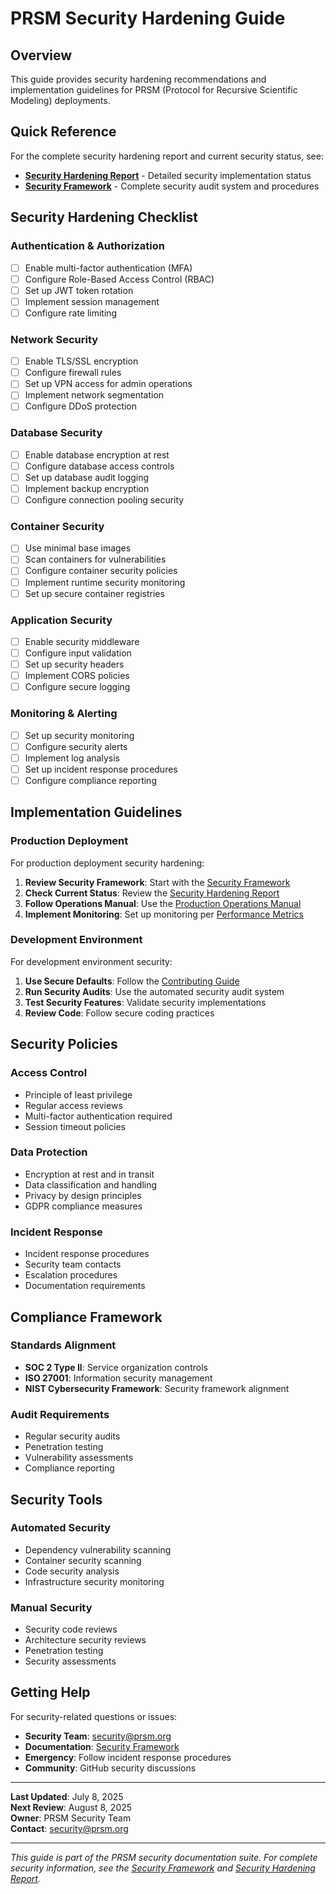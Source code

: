 # PRSM Security Hardening Guide

## Overview

This guide provides security hardening recommendations and implementation guidelines for PRSM (Protocol for Recursive Scientific Modeling) deployments.

## Quick Reference

For the complete security hardening report and current security status, see:
- **[Security Hardening Report](../prsm/security/SECURITY_HARDENING_REPORT.md)** - Detailed security implementation status
- **[Security Framework](../security/README.md)** - Complete security audit system and procedures

## Security Hardening Checklist

### Authentication & Authorization
- [ ] Enable multi-factor authentication (MFA)
- [ ] Configure Role-Based Access Control (RBAC)
- [ ] Set up JWT token rotation
- [ ] Implement session management
- [ ] Configure rate limiting

### Network Security
- [ ] Enable TLS/SSL encryption
- [ ] Configure firewall rules
- [ ] Set up VPN access for admin operations
- [ ] Implement network segmentation
- [ ] Configure DDoS protection

### Database Security
- [ ] Enable database encryption at rest
- [ ] Configure database access controls
- [ ] Set up database audit logging
- [ ] Implement backup encryption
- [ ] Configure connection pooling security

### Container Security
- [ ] Use minimal base images
- [ ] Scan containers for vulnerabilities
- [ ] Configure container security policies
- [ ] Implement runtime security monitoring
- [ ] Set up secure container registries

### Application Security
- [ ] Enable security middleware
- [ ] Configure input validation
- [ ] Set up security headers
- [ ] Implement CORS policies
- [ ] Configure secure logging

### Monitoring & Alerting
- [ ] Set up security monitoring
- [ ] Configure security alerts
- [ ] Implement log analysis
- [ ] Set up incident response procedures
- [ ] Configure compliance reporting

## Implementation Guidelines

### Production Deployment
For production deployment security hardening:

1. **Review Security Framework**: Start with the [Security Framework](../security/README.md)
2. **Check Current Status**: Review the [Security Hardening Report](../prsm/security/SECURITY_HARDENING_REPORT.md)
3. **Follow Operations Manual**: Use the [Production Operations Manual](PRODUCTION_OPERATIONS_MANUAL.md)
4. **Implement Monitoring**: Set up monitoring per [Performance Metrics](PERFORMANCE_METRICS.md)

### Development Environment
For development environment security:

1. **Use Secure Defaults**: Follow the [Contributing Guide](../CONTRIBUTING.md)
2. **Run Security Audits**: Use the automated security audit system
3. **Test Security Features**: Validate security implementations
4. **Review Code**: Follow secure coding practices

## Security Policies

### Access Control
- Principle of least privilege
- Regular access reviews
- Multi-factor authentication required
- Session timeout policies

### Data Protection
- Encryption at rest and in transit
- Data classification and handling
- Privacy by design principles
- GDPR compliance measures

### Incident Response
- Incident response procedures
- Security team contacts
- Escalation procedures
- Documentation requirements

## Compliance Framework

### Standards Alignment
- **SOC 2 Type II**: Service organization controls
- **ISO 27001**: Information security management
- **NIST Cybersecurity Framework**: Security framework alignment

### Audit Requirements
- Regular security audits
- Penetration testing
- Vulnerability assessments
- Compliance reporting

## Security Tools

### Automated Security
- Dependency vulnerability scanning
- Container security scanning
- Code security analysis
- Infrastructure security monitoring

### Manual Security
- Security code reviews
- Architecture security reviews
- Penetration testing
- Security assessments

## Getting Help

For security-related questions or issues:

- **Security Team**: security@prsm.org
- **Documentation**: [Security Framework](../security/README.md)
- **Emergency**: Follow incident response procedures
- **Community**: GitHub security discussions

---

**Last Updated**: July 8, 2025  
**Next Review**: August 8, 2025  
**Owner**: PRSM Security Team  
**Contact**: security@prsm.org

---

*This guide is part of the PRSM security documentation suite. For complete security information, see the [Security Framework](../security/README.md) and [Security Hardening Report](../prsm/security/SECURITY_HARDENING_REPORT.md).*